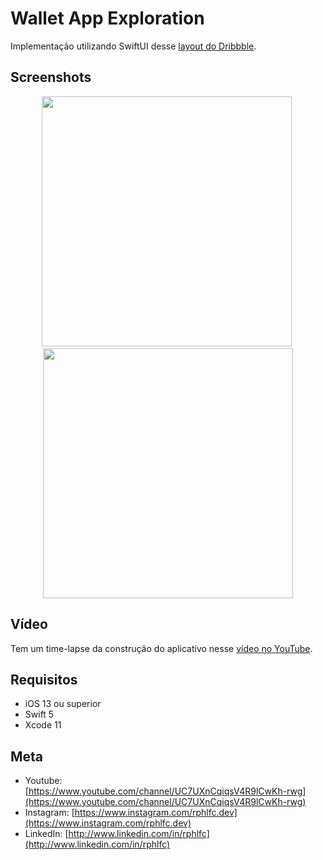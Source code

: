 # Wallet App Exploration
Implementação utilizando SwiftUI desse [layout do Dribbble](https://dribbble.com/shots/6626183-Wallet-App-exploration-Light-dark-screen-single-page/).

## Screenshots
<p align="center">
    <img src="https://user-images.githubusercontent.com/16376748/90424144-03b1ff80-e094-11ea-9603-eeb14e6a0eae.png" width="400">&nbsp;
    <img src="https://user-images.githubusercontent.com/16376748/90424148-06145980-e094-11ea-9dcf-e6f2da477475.png" width="400">
</p>

## Vídeo
Tem um time-lapse da construção do aplicativo nesse [vídeo no YouTube](https://youtu.be/-RrKtFD4TtE).

## Requisitos
- iOS 13 ou superior
- Swift 5
- Xcode 11

## Meta
- Youtube: [https://www.youtube.com/channel/UC7UXnCqiqsV4R9lCwKh-rwg](https://www.youtube.com/channel/UC7UXnCqiqsV4R9lCwKh-rwg)
- Instagram: [https://www.instagram.com/rphlfc.dev](https://www.instagram.com/rphlfc.dev)
- LinkedIn: [http://www.linkedin.com/in/rphlfc](http://www.linkedin.com/in/rphlfc)
